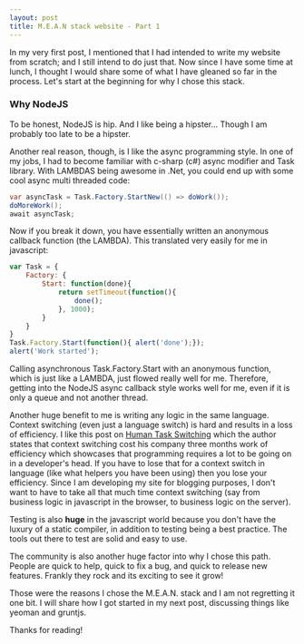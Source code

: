 ```yaml
---
layout: post
title: M.E.A.N stack website - Part 1
---
```


In my very first post, I mentioned that I had intended to write my website from scratch; and I still intend to do just that.  Now since I have some time at lunch, I thought I would share some of what I have gleaned so far in the process. Let's start at the beginning for why I chose this stack.

### Why NodeJS

To be honest, NodeJS is hip. And I like being a hipster... Though I am probably too late to be a hipster.

Another real reason, though, is I like the async programming style. In one of my jobs, I had to become familiar with c-sharp (c#) async modifier and Task library.  With LAMBDAS being awesome in .Net, you could end up with some cool async multi threaded code: 

```c#
var asyncTask = Task.Factory.StartNew(() => doWork());
doMoreWork();
await asyncTask;
```

Now if you break it down, you have essentially written an anonymous callback function (the LAMBDA). This translated very easily for me in javascript:

```javascript
var Task = {
    Factory: {
        Start: function(done){
            return setTimeout(function(){
                done();
            }, 1000);
        }
    }
}
Task.Factory.Start(function(){ alert('done');});
alert('Work started');
```

Calling asynchronous Task.Factory.Start with an anonymous function, which is just like a LAMBDA, just flowed really well for me. Therefore, getting into the NodeJS async callback style works well for me, even if it is only a queue and not another thread.

Another huge benefit to me is writing any logic in the same language. Context switching (even just a language switch) is hard and results in a loss of efficiency. I like this post on [Human Task Switching](http://www.joelonsoftware.com/articles/fog0000000022.html) which the author states that context switching cost his company three months work of efficiency which showcases that programming requires a lot to be going on in a developer's head.  If you have to lose that for a context switch in language (like what helpers you have been using) then you lose your efficiency.  Since I am developing my site for blogging purposes, I don't want to have to take all that much time context switching (say from business logic in javascript in the browser, to business logic on the server).

Testing is also **huge** in the javascript world because you don't have the luxury of a static compiler, in addition to testing being a best practice. The tools out there to test are solid and easy to use.

The community is also another huge factor into why I chose this path.  People are quick to help, quick to fix a bug, and quick to release new features.  Frankly they rock and its exciting to see it grow!

Those were the reasons I chose the M.E.A.N. stack and I am not regretting it one bit.  I will share how I got started in my next post, discussing things like yeoman and gruntjs.  

Thanks for reading!
